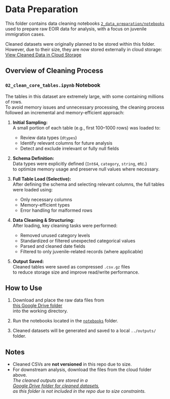 # Data Preparation

This folder contains data cleaning notebooks
[`2_data_preparation/notebooks`](./notebooks)
used to prepare raw EOIR data for analysis,
with a focus on juvenile immigration cases.

Cleaned datasets were originally planned to be stored within this folder.
However, due to their size, they are now stored externally in cloud storage:  
[View Cleaned Data in Cloud Storage](<link-to-folder>)

## Overview of Cleaning Process

### `02_clean_core_tables.ipynb` Notebook

The tables in this dataset are extremely large,
with some containing millions of rows.  
To avoid memory issues and unnecessary processing,
the cleaning process followed an incremental and memory-efficient approach:

1. **Initial Sampling:**  
   A small portion of each table (e.g., first 100–1000 rows) was loaded to:
   - Review data types (`dtypes`)
   - Identify relevant columns for future analysis
   - Detect and exclude irrelevant or fully null fields  

2. **Schema Definition:**  
   Data types were explicitly defined (`Int64`, `category`, `string`, etc.)  
   to optimize memory usage and preserve null values where necessary.

3. **Full Table Load (Selective):**  
   After defining the schema and selecting relevant columns,
   the full tables were loaded using:
   - Only necessary columns  
   - Memory-efficient types  
   - Error handling for malformed rows  

4. **Data Cleaning & Structuring:**  
   After loading, key cleaning tasks were performed:
   - Removed unused category levels  
   - Standardized or filtered unexpected categorical values  
   - Parsed and cleaned date fields  
   - Filtered to only juvenile-related records (where applicable)

5. **Output Saved:**  
   Cleaned tables were saved as compressed `.csv.gz` files  
   to reduce storage size and improve read/write performance.

## How to Use

1. Download and place the raw data files from  
   [this Google Drive folder](https://drive.google.com/drive/folders/1T82lpd3Pwzkhq1nCNJah0FfwkSnphdRz?usp=share_link)  
   into the working directory.

2. Run the notebooks located in the [`notebooks`](./notebooks) folder.

3. Cleaned datasets will be generated and saved to a local `../outputs/` folder.

## Notes

- Cleaned CSVs are **not versioned** in this repo due to size.
- For downstream analysis, download the files from the cloud folder above.  
  *The cleaned outputs are stored in a  
  [Google Drive folder for cleaned datasets](https://drive.google.com/drive/folders/1C8HEBVoI0GHZL9kh40bklIkWBWiGIfpu?usp=share_link),  
  as this folder is not included in the repo due to size constraints.*

